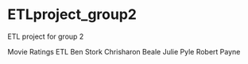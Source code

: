 # ETLproject_group2
ETL project for group 2

Movie Ratings ETL
Ben Stork
Chrisharon Beale
Julie Pyle
Robert Payne
